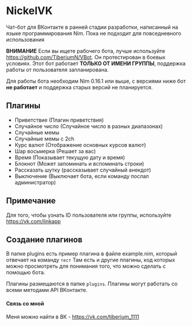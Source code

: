 NickelVK
======
Чат-бот для ВКонтакте в ранней стадии разработки, написанный на языке программирования Nim.
Пока не подходит для повседневного использования


**ВНИМАНИЕ**
Если вы ищете рабочего бота, лучше используйте https://github.com/TiberiumN/VBot. Он протестирован в боевых условиях.
Этот бот работает **ТОЛЬКО ОТ ИМЕНИ ГРУППЫ**, поддержка работы от пользователя запланирована.




Для работы бота необходим Nim 0.16.1 или выше, с версиями ниже бот **не работает** и поддержка старых версий не планируется.

## Плагины
* Приветствие (Плагин приветствия)
* Случайное число (Случайное число в разных диапазонах)
* Случайные мемы
* Случайные мемы с 2ch
* Курс валют (Отображение основных курсов валют)
* Шар восьмерка (Решает за вас)
* Время (Показывает текущую дату и время)
* Блокнот (Может запоминать и вспоминать строки)
* Рассказать шутку (рассказывает случайный анекдот)
* Выключение (Выключает бота, если команду послал администратор)

## Примечание
Для того, чтобы узнать ID пользователя или группы, используйте https://vk.com/linkapp

## Создание плагинов
В папке plugins есть пример плагина в файле example.nim, который отвечает на команду `тест`
Там есть и другие плагины, код которых можно просмотреть для понимания того, что можно сделать с помощью бота.

Плагины размещаются в папке `plugins`.
Плагины могут работать со всеми методами API ВКонтакте.

#### Связь со мной
Меня можно найти в ВК - https://vk.com/tiberium_1111